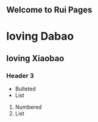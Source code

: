 ## Welcome to Rui Pages


# loving Dabao
## loving Xiaobao
### Header 3

- Bulleted
- List

1. Numbered
2. List

